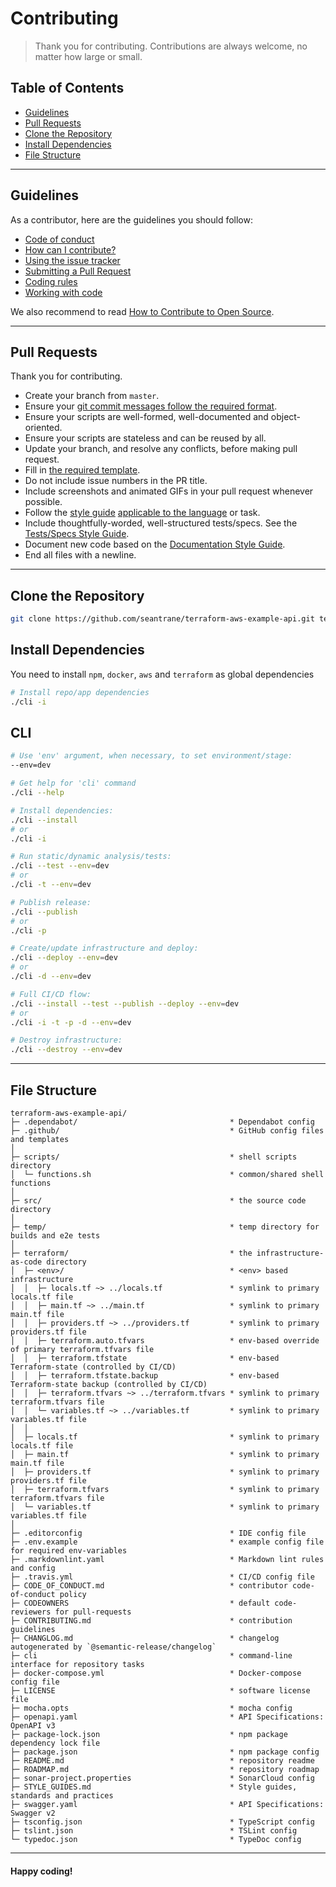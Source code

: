 # Contributing

> Thank you for contributing. Contributions are always welcome, no matter how large or small.

## Table of Contents

- [Guidelines](#guidelines)
- [Pull Requests](#pull-requests)
- [Clone the Repository](#clone-repo)
- [Install Dependencies](#install-dependencies)
- [File Structure](#file-structure)

---

## Guidelines <a id="guidelines"></a>

As a contributor, here are the guidelines you should follow:

- [Code of conduct](https://github.com/seantrane/terraform-aws-example-api/blob/master/CODE_OF_CONDUCT.md)
- [How can I contribute?](https://github.com/seantrane/terraform-aws-example-api/blob/master/CONTRIBUTING.md#how-can-i-contribute)
- [Using the issue tracker](https://github.com/seantrane/terraform-aws-example-api/blob/master/CONTRIBUTING.md#using-the-issue-tracker)
- [Submitting a Pull Request](https://github.com/seantrane/terraform-aws-example-api/blob/master/CONTRIBUTING.md#submitting-a-pull-request)
- [Coding rules](https://github.com/seantrane/terraform-aws-example-api/blob/master/CONTRIBUTING.md#coding-rules)
- [Working with code](https://github.com/seantrane/terraform-aws-example-api/blob/master/CONTRIBUTING.md#working-with-code)

We also recommend to read [How to Contribute to Open Source](https://opensource.guide/how-to-contribute).

---

## Pull Requests <a id="pull-requests"></a>

Thank you for contributing.

- Create your branch from `master`.
- Ensure your [git commit messages follow the required format](https://github.com/seantrane/terraform-aws-example-api/blob/master/STYLE_GUIDES.md#git-commit-messages).
- Ensure your scripts are well-formed, well-documented and object-oriented.
- Ensure your scripts are stateless and can be reused by all.
- Update your branch, and resolve any conflicts, before making pull request.
- Fill in [the required template](https://github.com/seantrane/terraform-aws-example-api/blob/master/.github/PULL_REQUEST_TEMPLATE.md).
- Do not include issue numbers in the PR title.
- Include screenshots and animated GIFs in your pull request whenever possible.
- Follow the [style guide](https://github.com/seantrane/terraform-aws-example-api/blob/master/STYLE_GUIDES.md) [applicable to the language](https://github.com/seantrane/terraform-aws-example-api/blob/master/STYLE_GUIDES.md#languages) or task.
- Include thoughtfully-worded, well-structured tests/specs. See the [Tests/Specs Style Guide](https://github.com/seantrane/terraform-aws-example-api/blob/master/STYLE_GUIDES.md#tests).
- Document new code based on the [Documentation Style Guide](https://github.com/seantrane/terraform-aws-example-api/blob/master/STYLE_GUIDES.md#documentation).
- End all files with a newline.

---

## Clone the Repository <a id="clone-repo"></a>

```bash
git clone https://github.com/seantrane/terraform-aws-example-api.git terraform-aws-example-api && cd terraform-aws-example-api
```

## Install Dependencies <a id="install-dependencies"></a>

You need to install `npm`, `docker`, `aws` and `terraform` as global dependencies

```sh
# Install repo/app dependencies
./cli -i
```

## CLI

```sh
# Use 'env' argument, when necessary, to set environment/stage:
--env=dev

# Get help for 'cli' command
./cli --help

# Install dependencies:
./cli --install
# or
./cli -i

# Run static/dynamic analysis/tests:
./cli --test --env=dev
# or
./cli -t --env=dev

# Publish release:
./cli --publish
# or
./cli -p

# Create/update infrastructure and deploy:
./cli --deploy --env=dev
# or
./cli -d --env=dev

# Full CI/CD flow:
./cli --install --test --publish --deploy --env=dev
# or
./cli -i -t -p -d --env=dev

# Destroy infrastructure:
./cli --destroy --env=dev
```

---

## File Structure <a id="file-structure"></a>

```text
terraform-aws-example-api/
├─ .dependabot/                                  * Dependabot config
├─ .github/                                      * GitHub config files and templates
│
├─ scripts/                                      * shell scripts directory
│  └─ functions.sh                               * common/shared shell functions
│
├─ src/                                          * the source code directory
│
├─ temp/                                         * temp directory for builds and e2e tests
│
├─ terraform/                                    * the infrastructure-as-code directory
│  ├─ <env>/                                     * <env> based infrastructure
│  │  ├─ locals.tf ~> ../locals.tf               * symlink to primary locals.tf file
│  │  ├─ main.tf ~> ../main.tf                   * symlink to primary main.tf file
│  │  ├─ providers.tf ~> ../providers.tf         * symlink to primary providers.tf file
│  │  ├─ terraform.auto.tfvars                   * env-based override of primary terraform.tfvars file
│  │  ├─ terraform.tfstate                       * env-based Terraform-state (controlled by CI/CD)
│  │  ├─ terraform.tfstate.backup                * env-based Terraform-state backup (controlled by CI/CD)
│  │  ├─ terraform.tfvars ~> ../terraform.tfvars * symlink to primary terraform.tfvars file
│  │  └─ variables.tf ~> ../variables.tf         * symlink to primary variables.tf file
│  │
│  ├─ locals.tf                                  * symlink to primary locals.tf file
│  ├─ main.tf                                    * symlink to primary main.tf file
│  ├─ providers.tf                               * symlink to primary providers.tf file
│  ├─ terraform.tfvars                           * symlink to primary terraform.tfvars file
│  └─ variables.tf                               * symlink to primary variables.tf file
│
├─ .editorconfig                                 * IDE config file
├─ .env.example                                  * example config file for required env-variables
├─ .markdownlint.yaml                            * Markdown lint rules and config
├─ .travis.yml                                   * CI/CD config file
├─ CODE_OF_CONDUCT.md                            * contributor code-of-conduct policy
├─ CODEOWNERS                                    * default code-reviewers for pull-requests
├─ CONTRIBUTING.md                               * contribution guidelines
├─ CHANGLOG.md                                   * changelog autogenerated by `@semantic-release/changelog`
├─ cli                                           * command-line interface for repository tasks
├─ docker-compose.yml                            * Docker-compose config file
├─ LICENSE                                       * software license file
├─ mocha.opts                                    * mocha config
├─ openapi.yaml                                  * API Specifications: OpenAPI v3
├─ package-lock.json                             * npm package dependency lock file
├─ package.json                                  * npm package config
├─ README.md                                     * repository readme
├─ ROADMAP.md                                    * repository roadmap
├─ sonar-project.properties                      * SonarCloud config
├─ STYLE_GUIDES.md                               * Style guides, standards and practices
├─ swagger.yaml                                  * API Specifications: Swagger v2
├─ tsconfig.json                                 * TypeScript config
├─ tslint.json                                   * TSLint config
└─ typedoc.json                                  * TypeDoc config
```

---

#### Happy coding!
